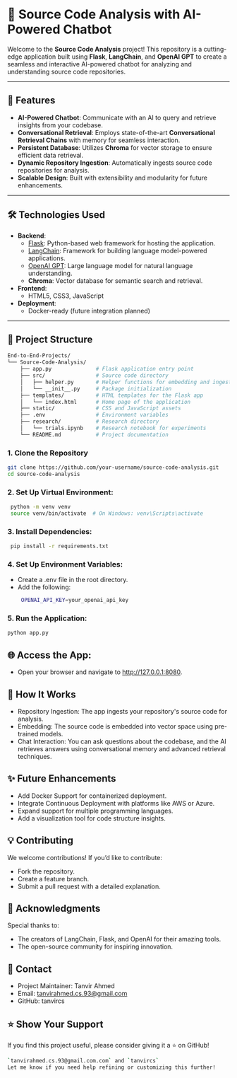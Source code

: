 # 🚀 **Source Code Analysis with AI-Powered Chatbot**

Welcome to the **Source Code Analysis** project! This repository is a cutting-edge application built using **Flask**, **LangChain**, and **OpenAI GPT** to create a seamless and interactive AI-powered chatbot for analyzing and understanding source code repositories.

---

## 🌟 **Features**
- **AI-Powered Chatbot**: Communicate with an AI to query and retrieve insights from your codebase.
- **Conversational Retrieval**: Employs state-of-the-art **Conversational Retrieval Chains** with memory for seamless interaction.
- **Persistent Database**: Utilizes **Chroma** for vector storage to ensure efficient data retrieval.
- **Dynamic Repository Ingestion**: Automatically ingests source code repositories for analysis.
- **Scalable Design**: Built with extensibility and modularity for future enhancements.

---

## 🛠️ **Technologies Used**
- **Backend**:
  - [Flask](https://flask.palletsprojects.com/): Python-based web framework for hosting the application.
  - [LangChain](https://www.langchain.com/): Framework for building language model-powered applications.
  - [OpenAI GPT](https://openai.com/): Large language model for natural language understanding.
  - **Chroma**: Vector database for semantic search and retrieval.
- **Frontend**:
  - HTML5, CSS3, JavaScript
- **Deployment**:
  - Docker-ready (future integration planned)

---

## 📂 **Project Structure**
```bash
End-to-End-Projects/
└── Source-Code-Analysis/
    ├── app.py              # Flask application entry point
    ├── src/                # Source code directory
    │   ├── helper.py       # Helper functions for embedding and ingestion
    │   └── __init__.py     # Package initialization
    ├── templates/          # HTML templates for the Flask app
    │   └── index.html      # Home page of the application
    ├── static/             # CSS and JavaScript assets
    ├── .env                # Environment variables
    ├── research/           # Research directory
    │   └── trials.ipynb    # Research notebook for experiments
    └── README.md           # Project documentation
```

### 1. Clone the Repository
   ```bash
   git clone https://github.com/your-username/source-code-analysis.git
   cd source-code-analysis
   ```
### 2. Set Up Virtual Environment:
   ```bash
    python -m venv venv
    source venv/bin/activate  # On Windows: venv\Scripts\activate
   ```
### 3. Install Dependencies:
   ```bash
    pip install -r requirements.txt
   ```
### 4. Set Up Environment Variables:
- Create a .env file in the root directory.
- Add the following:
   ```bash
    OPENAI_API_KEY=your_openai_api_key
   ```
### 5. Run the Application:
   ```bash
   python app.py
   ```

## 🌐 Access the App:
- Open your browser and navigate to http://127.0.0.1:8080.

## 🧠 How It Works
- Repository Ingestion: The app ingests your repository's source code for analysis.
- Embedding: The source code is embedded into vector space using pre-trained models.
- Chat Interaction: You can ask questions about the codebase, and the AI retrieves answers using conversational memory and advanced retrieval techniques.

## ✨ Future Enhancements
- Add Docker Support for containerized deployment.
- Integrate Continuous Deployment with platforms like AWS or Azure.
- Expand support for multiple programming languages.
- Add a visualization tool for code structure insights.

## 💡 Contributing
We welcome contributions! If you’d like to contribute:

- Fork the repository.
- Create a feature branch.
- Submit a pull request with a detailed explanation.

## 🙌 Acknowledgments
Special thanks to:

- The creators of LangChain, Flask, and OpenAI for their amazing tools.
- The open-source community for inspiring innovation.

## 📧 Contact
- Project Maintainer: Tanvir Ahmed
- Email: tanvirahmed.cs.93@gmail.com
- GitHub: tanvircs

## ⭐ Show Your Support
If you find this project useful, please consider giving it a ⭐ on GitHub!
```bash
`tanvirahmed.cs.93@gmail.com.com` and `tanvircs`
Let me know if you need help refining or customizing this further!
```